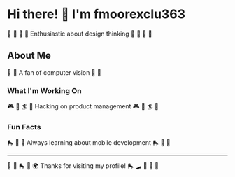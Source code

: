 # Hi there! 👋 I'm fmoorexclu363

🎾 🥊 🎱 🎰 Enthusiastic about design thinking 🎾 🥊 🎱 🎰

## About Me
🥁 🎤 A fan of computer vision 🥁 🎤

### What I'm Working On
🎮 🎰 🏄 🚣 Hacking on product management 🎮 🎰 🏄 🚣

### Fun Facts
🛼 🏏 🏏 Always learning about mobile development 🛼 🏏 🏏

---
🎱 🚵 🛼 🚀 🌍 Thanks for visiting my profile! 🛼 🛹 🛶 🏑 🎱
